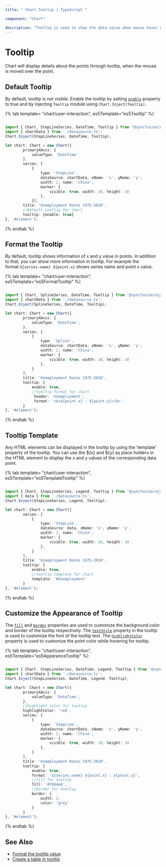 ```yaml
---
title: " Chart Tooltip | TypeScript "

component: "Chart"

description: "Tooltip is used to show the data value when mouse hover on the chart.We can able to customize format,template and appearance."
---
```


# Tooltip

<!-- markdownlint-disable MD036 -->

Chart will display details about the points through tooltip, when the mouse is moved over the point.

## Default Tooltip

By default, tooltip is not visible. Enable the tooltip by setting
[`enable`](https://ej2.syncfusion.com/documentation/api/chart/tooltipSettingsModel#enable-boolean) property to true and by injecting `Tooltip` module
using `Chart.Inject(Tooltip)`.

{% tab template= "chart/user-interaction", es5Template="es5Tooltip" %}

```typescript

import { Chart, StepLineSeries, DateTime, Tooltip } from '@syncfusion/ej2-charts';
import { chartData } from './datasource.ts';
Chart.Inject(StepLineSeries, DateTime, Tooltip);

let chart: Chart = new Chart({
        primaryXAxis: {
            valueType: 'DateTime'
        },
        series: [
            {
                type: 'StepLine',
                dataSource: chartData, xName: 'x', yName: 'y',
                width: 2, name: 'China',
                marker: {
                    visible: true, width: 10, height: 10
                },
            }],
        title: 'Unemployment Rates 1975-2010',
        //Default tooltip for chart
        tooltip: {enable: true}
}, '#element');

```

{% endtab %}

<!-- markdownlint-disable MD013 -->

## Format the Tooltip

<!-- markdownlint-disable MD013 -->

By default, tooltip shows information of x and y value in points. In addition to that, you can show more information in tooltip. For example the format `${series.name} ${point.x}` shows series name and point x value.

{% tab template= "chart/user-interaction", es5Template="es5FormatTooltip" %}

```typescript

import { Chart, SplineSeries, DateTime, Tooltip } from '@syncfusion/ej2-charts';
import { chartData } from './datasource.ts';
Chart.Inject(SplineSeries, DateTime, Tooltip);

let chart: Chart = new Chart({
        primaryXAxis: {
            valueType: 'DateTime',
        },
        series: [
            {
                type: 'Spline',
                dataSource: chartData, xName: 'x', yName: 'y',
                width: 2, name: 'China',
                marker: {
                    visible: true, width: 10, height: 10
                },
            }
        ],
        title: 'Unemployment Rates 1975-2010',
        tooltip: {
            enable: true,
            //tooltip format for chart
             header: 'Unemployment',
             format: '<b>${point.x} : ${point.y}</b>'
        }
}, '#element');

```

{% endtab %}

## Tooltip Template

Any HTML elements can be displayed in the tooltip by using the ‘template’ property of the tooltip. You can use the ${x} and ${y} as place holders in the HTML element to display the x and y values of the corresponding data point.

{% tab template= "chart/user-interaction", es5Template="es5TemplateTooltip" %}

```typescript

import { Chart, StepLineSeries, Legend, Tooltip } from '@syncfusion/ej2-charts';
import { data } from './datasource.ts';
Chart.Inject(StepLineSeries, Legend, Tooltip);

let chart: Chart = new Chart({
        series: [
            {
                type: 'StepLine',
                dataSource: data, xName: 'x', yName: 'y',
                width: 2, name: 'China',
                marker: {
                    visible: true, width: 10, height: 10
                },
            }
        ],
        title: 'Unemployment Rates 1975-2010',
        tooltip: {
            enable: true,
            //tooltip template for chart
            template: '#Unemployment'
        }
}, '#element');

```

{% endtab %}

## Customize the Appearance of Tooltip

The [`fill`](https://ej2.syncfusion.com/documentation/api/chart/tooltipSettingsModel#fill-string) and [`border`](https://ej2.syncfusion.com/documentation/api/chart/tooltipSettingsModel#border-bordermodel) properties are used to customize the background color and border of the tooltip respectively. The [`textStyle`](https://ej2.syncfusion.com/documentation/api/chart/tooltipSettingsModel#textstyle-fontmodel) property in the tooltip is used to customize the font of the tooltip text. The [`highlightColor`](https://ej2.syncfusion.com/documentation/api/chart/chartModel/#highlightcolor) property is used to customize the point color while hovering for tooltip.

{% tab template= "chart/user-interaction", es5Template="es5ApperanceTooltip" %}

```typescript

import { Chart, StepLineSeries, DateTime, Legend, Tooltip } from '@syncfusion/ej2-charts';
import { chartData } from './datasource.ts';
Chart.Inject(StepLineSeries, DateTime, Legend, Tooltip);

let chart: Chart = new Chart({
        primaryXAxis: {
            valueType: 'DateTime',
        },
        //Highlight color for tooltip
        highlightColor: 'red',
        series: [
            {
                type: 'StepLine',
                dataSource: chartData, xName: 'x', yName: 'y',
                width: 2, name: 'China',
                marker: {
                    visible: true, width: 10, height: 10
                },
            }
        ],
        title: 'Unemployment Rates 1975-2010',
        tooltip: {
            enable: true,
            format: '${series.name} ${point.x} : ${point.y}',
            //fill for tooltip
            fill: '#7bb4eb',
            //border for tooltip
            border: {
                width: 2,
                color: 'grey'
            }
        }
}, '#element');

```

{% endtab %}

## See Also

* [Format the tooltip value](./how-to/tool-tip-format.md)
* [Create a table in tooltip](./how-to/tool-tip-table#create-a-table-in-tooltip.md)
